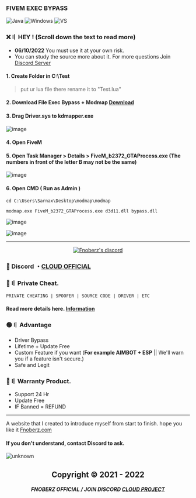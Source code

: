 ### FIVEM EXEC BYPASS
![Java](https://img.shields.io/badge/JavaScript-F7DF1E?style=for-the-badge&logo=javascript&logoColor=black)
![Windows](https://img.shields.io/badge/-Winodows-28C2FF?style=for-the-badge&logo=windows&logoColor=blue)
![VS](https://img.shields.io/badge/Visual_Studio_Code-0078D4?style=for-the-badge&logo=visual%20studio%20code&logoColor=white)
 
### ❌〢 HEY ! (Scroll down the text to read more)

- **06/10/2022** You must use it at your own risk.
- You can study the source more about it. For more questions Join  [Discord Server](https://discord.gg/MBTkVcJefp)

  
   
#### 1. Create Folder in C:\Test
> put ur lua file there rename it to "Test.lua" 

 
#### 2. Download File Exec Bypass + Modmap [Download](https://github.com/SarnaxLii/Exec-cmd/releases/tag/Fivem)

#### 3. Drag Driver.sys to kdmapper.exe
![image](https://user-images.githubusercontent.com/94861415/152669396-1e15edf2-48bf-453a-970d-d726ad4c15f6.png)

#### 4. Open FiveM 

#### 5. Open Task Manager > Details > FiveM_b2372_GTAProcess.exe (The numbers in front of the letter B may not be the same)
![image](https://user-images.githubusercontent.com/94861415/152669415-d7ec29c9-a5e3-4f15-88f4-dc2b5eb8f2c1.png)

#### 6. Open CMD ( Run as Admin )

```
cd C:\Users\Sarnax\Desktop\modmap\modmap
```


```
modmap.exe FiveM_b2372_GTAProcess.exe d3d11.dll bypass.dll
```

![image](https://user-images.githubusercontent.com/94861415/152669463-dccc0237-0dad-4d01-9d1d-432c0c0f98b0.png)

![image](https://user-images.githubusercontent.com/94861415/152669486-def2e29b-5982-44b3-99ad-680a1d151650.png)


---

  <p align="center">
    <a href="https://discord.com/users/943374631644045363">
        <img title="Fnoberz server discord" alt="Fnoberz's discord" src="https://discord.c99.nl/widget/theme-4/943374631644045363.png"/>
    </a>
</p> 
 
### 💬 Discord ・[CLOUD OFFICIAL](https://discord.gg/MBTkVcJefp) 

### 🛒〢 Private Cheat.
`PRIVATE CHEATING | SPOOFER | SOURCE CODE | DRIVER | ETC`
#### Read more details here. [Information](https://github.com/Cloud-Official/Product) 

### 🟢〢 Advantage

- Driver Bypass
- Lifetime + Update Free
- Custom Feature if you want (**For example AIMBOT + ESP** || We'll warn you if a feature isn't secure.)
- Safe and Legit


### 🔱〢 Warranty Product.

- Support 24 Hr
- Update Free
- IF Banned = REFUND

---

A website that I created to introduce myself from start to finish. hope you like it [Fnoberz.com](https://fnoberz.com/)

#### If you don't understand, contact Discord to ask.

![unknown](https://user-images.githubusercontent.com/94861415/152669512-640736bc-7139-4097-9f5c-d51545ea64ee.png)



<h2 align="center"> Copyright © 2021 - 2022

##### <p align="center">  FNOBERZ OFFICIAL / JOIN DISCORD [CLOUD PROJECT](https://discord.gg/JUwFCGHbV4)
